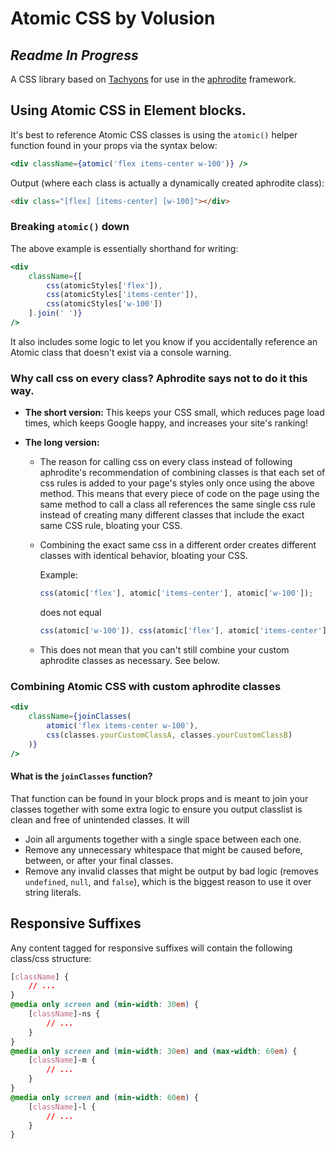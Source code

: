 # Atomic CSS by Volusion

## _Readme In Progress_

A CSS library based on <a href="https://github.com/tachyons-css/tachyons" target="_blank">Tachyons</a> for use in the <a href="https://github.com/Khan/aphrodite" target="_blank">aphrodite</a> framework.

## Using Atomic CSS in Element blocks.

It's best to reference Atomic CSS classes is using the `atomic()` helper function found in your props via the syntax below:

```jsx
<div className={atomic('flex items-center w-100')} />
```

Output (where each class is actually a dynamically created aphrodite class):

```html
<div class="[flex] [items-center] [w-100]"></div>
```

### Breaking `atomic()` down

The above example is essentially shorthand for writing:

```jsx
<div
    className={[
        css(atomicStyles['flex']),
        css(atomicStyles['items-center']),
        css(atomicStyles['w-100'])
    ].join(' ')}
/>
```

It also includes some logic to let you know if you accidentally reference an Atomic class that doesn't exist via a console warning.

### Why call css on every class? Aphrodite says not to do it this way.

-   **The short version:** This keeps your CSS small, which reduces page load times, which keeps Google happy, and increases your site's ranking!
-   **The long version:**

    -   The reason for calling css on every class instead of following aphrodite's recommendation of combining classes is that each set of css rules is added to your page's styles only once using the above method. This means that every piece of code on the page using the same method to call a class all references the same single css rule instead of creating many different classes that include the exact same CSS rule, bloating your CSS.
    -   Combining the exact same css in a different order creates different classes with identical behavior, bloating your CSS.

        Example:

        ```js
        css(atomic['flex'], atomic['items-center'], atomic['w-100']);
        ```

        does not equal

        ```js
        css(atomic['w-100']), css(atomic['flex'], atomic['items-center']);
        ```

    -   This does not mean that you can't still combine your custom aphrodite classes as necessary. See below.

### Combining Atomic CSS with custom aphrodite classes

```jsx
<div
    className={joinClasses(
        atomic('flex items-center w-100'),
        css(classes.yourCustomClassA, classes.yourCustomClassB)
    )}
/>
```

#### What is the `joinClasses` function?

That function can be found in your block props and is meant to join your classes together with some extra logic to ensure you output classlist is clean and free of unintended classes. It will

-   Join all arguments together with a single space between each one.
-   Remove any unnecessary whitespace that might be caused before, between, or after your final classes.
-   Remove any invalid classes that might be output by bad logic (removes `undefined`, `null`, and `false`), which is the biggest reason to use it over string literals.

## Responsive Suffixes

Any content tagged for responsive suffixes will contain the following class/css structure:

```css
[className] {
    // ...
}
@media only screen and (min-width: 30em) {
    [className]-ns {
        // ...
    }
}
@media only screen and (min-width: 30em) and (max-width: 60em) {
    [className]-m {
        // ...
    }
}
@media only screen and (min-width: 60em) {
    [className]-l {
        // ...
    }
}
```
